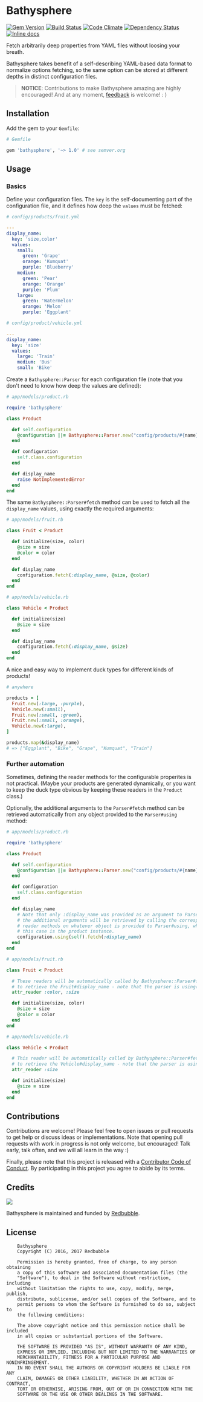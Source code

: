 Bathysphere
===========

[![Gem Version](https://badge.fury.io/rb/bathysphere.svg)](http://badge.fury.io/rb/bathysphere)
[![Build Status](https://travis-ci.org/redbubble/bathysphere.svg?branch=master)](https://travis-ci.org/redbubble/bathysphere)
[![Code Climate](https://codeclimate.com/github/redbubble/bathysphere.svg)](https://codeclimate.com/github/redbubble/bathysphere)
[![Dependency Status](https://gemnasium.com/redbubble/bathysphere.svg)](https://gemnasium.com/redbubble/bathysphere)
[![Inline docs](http://inch-ci.org/github/redbubble/bathysphere.svg?branch=master)](http://inch-ci.org/github/redbubble/bathysphere)

Fetch arbitrarily deep properties from YAML files without loosing your breath.

Bathysphere takes benefit of a self-describing YAML-based data format to
normalize options fetching, so the same option can be stored at different
depths in distinct configuration files.

> **NOTICE**: Contributions to make Bathysphere amazing are highly encouraged! And at any moment, [feedback][issues] is welcome! : )

  [intent]: doc/README.md
  [issues]: https://github.com/redbubble/bathysphere/issues

Installation
------------

Add the gem to your `Gemfile`:

```ruby
# Gemfile

gem 'bathysphere', '~> 1.0' # see semver.org
```

  [gemfury]: https://gemfury.com

Usage
-----

### Basics

Define your configuration files. The `key` is the self-documenting part of the configuration file, and it defines how deep the `values` must be fetched:


```yaml
# config/products/fruit.yml

---
display_name:
  key: 'size,color'
  values:
    small:
      green: 'Grape'
      orange: 'Kumquat'
      purple: 'Blueberry'
    medium:
      green: 'Pear'
      orange: 'Orange'
      purple: 'Plum'
    large:
      green: 'Watermelon'
      orange: 'Melon'
      purple: 'Eggplant'
```

```yaml
# config/product/vehicle.yml

---
display_name:
  key: 'size'
  values:
    large: 'Train'
    medium: 'Bus'
    small: 'Bike'
```

Create a `Bathysphere::Parser` for each configuration file (note that you don't need to know how deep the values are defined):


```ruby
# app/models/product.rb

require 'bathysphere'

class Product

  def self.configuration
    @configuration ||= Bathysphere::Parser.new("config/products/#{name}.yml")
  end

  def configuration
    self.class.configuration
  end

  def display_name
    raise NotImplementedError
  end
end
```

The same `Bathysphere::Parser#fetch` method can be used to fetch all the `display_name` values, using exactly the required arguments:

```ruby
# app/models/fruit.rb

class Fruit < Product

  def initialize(size, color)
    @size = size
    @color = color
  end

  def display_name
    configuration.fetch(:display_name, @size, @color)
  end
end
```

```ruby
# app/models/vehicle.rb

class Vehicle < Product

  def initialize(size)
    @size = size
  end

  def display_name
    configuration.fetch(:display_name, @size)
  end
end
```

A nice and easy way to implement duck types for different kinds of products!


```ruby
# anywhere

products = [
  Fruit.new(:large, :purple),
  Vehicle.new(:small),
  Fruit.new(:small, :green),
  Fruit.new(:small, :orange),
  Vehicle.new(:large),
]

products.map(&display_name)
# => ["Eggplant", "Bike", "Grape", "Kumquat", "Train"]
```

### Further automation

Sometimes, defining the reader methods for the configurable properites is not practical. (Maybe your products are generated dynamically, or you want to keep the duck type obvious by keeping these readers in the `Product` class.)

Optionally, the additional arguments to the `Parser#fetch` method can be retrieved automatically from any object provided to the `Parser#using` method:

```ruby
# app/models/product.rb

require 'bathysphere'

class Product

  def self.configuration
    @configuration ||= Bathysphere::Parser.new("config/products/#{name}.yml")
  end

  def configuration
    self.class.configuration
  end

  def display_name
    # Note that only :display_name was provided as an argument to Parser#fetch,
    # the additional arguments will be retrieved by calling the corresponding
    # reader methods on whatever object is provided to Parser#using, which in
    # this case is the product instance.
    configuration.using(self).fetch(:display_name)
  end
end
```

```ruby
# app/models/fruit.rb

class Fruit < Product

  # These readers will be automatically called by Bathysphere::Parser#fetch
  # to retrieve the Fruit#display_name - note that the parser is using(self)
  attr_reader :color, :size

  def initialize(size, color)
    @size = size
    @color = color
  end
end
```

```ruby
# app/models/vehicle.rb

class Vehicle < Product

  # This reader will be automatically called by Bathysphere::Parser#fetch
  # to retrieve the Vehicle#display_name - note that the parser is using(self)
  attr_reader :size

  def initialize(size)
    @size = size
  end
end
```

Contributions
-------------

Contributions are welcome! Please feel free to open issues or pull requests to get help or discuss ideas or implementations. Note that opening pull requests with work in progress is not only welcome, but encouraged! Talk early, talk often, and we will all learn in the way :)

Finally, please note that this project is released with a [Contributor Code of Conduct][coc]. By participating in this project you agree to abide by its terms.

  [coc]: ./CODE_OF_CONDUCT.md

Credits
-------

[![](doc/redbubble.png)][redbubble]

Bathysphere is maintained and funded by [Redbubble][redbubble].

  [redbubble]: https://www.redbubble.com

License
-------

		Bathysphere
		Copyright (C) 2016, 2017 Redbubble

		Permission is hereby granted, free of charge, to any person obtaining
		a copy of this software and associated documentation files (the
		"Software"), to deal in the Software without restriction, including
		without limitation the rights to use, copy, modify, merge, publish,
		distribute, sublicense, and/or sell copies of the Software, and to
		permit persons to whom the Software is furnished to do so, subject to
		the following conditions:

		The above copyright notice and this permission notice shall be included
		in all copies or substantial portions of the Software.

		THE SOFTWARE IS PROVIDED "AS IS", WITHOUT WARRANTY OF ANY KIND,
		EXPRESS OR IMPLIED, INCLUDING BUT NOT LIMITED TO THE WARRANTIES OF
		MERCHANTABILITY, FITNESS FOR A PARTICULAR PURPOSE AND NONINFRINGEMENT.
		IN NO EVENT SHALL THE AUTHORS OR COPYRIGHT HOLDERS BE LIABLE FOR ANY
		CLAIM, DAMAGES OR OTHER LIABILITY, WHETHER IN AN ACTION OF CONTRACT,
		TORT OR OTHERWISE, ARISING FROM, OUT OF OR IN CONNECTION WITH THE
		SOFTWARE OR THE USE OR OTHER DEALINGS IN THE SOFTWARE.

